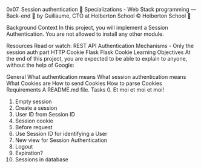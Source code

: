 0x07. Session authentication
📂 Specializations - Web Stack programming ― Back-end
👤 by Guillaume, CTO at Holberton School
©️ Holberton School
🔖

Background Context
In this project, you will implement a Session Authentication. You are not allowed to install any other module.

Resources
Read or watch:
REST API Authentication Mechanisms - Only the session auth part
HTTP Cookie
Flask
Flask Cookie
Learning Objectives
At the end of this project, you are expected to be able to explain to anyone, without the help of Google:

General
What authentication means
What session authentication means
What Cookies are
How to send Cookies
How to parse Cookies
Requirements
A README.md file.
Tasks
 0. Et moi et moi et moi!
 1. Empty session
 2. Create a session
 3. User ID from Session ID
 4. Session cookie
 5. Before request
 6. Use Session ID for identifying a User
 7. New view for Session Authentication
 8. Logout
 9. Expiration?
 10. Sessions in database